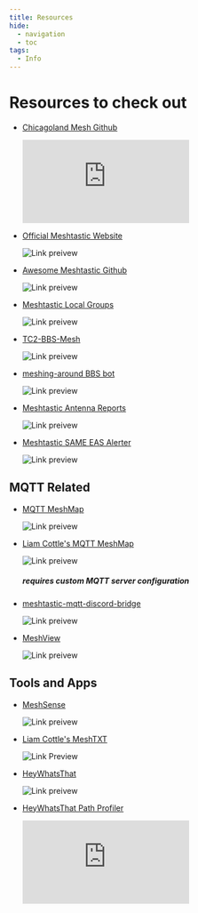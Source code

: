 ```yaml
---
title: Resources
hide: 
  - navigation
  - toc
tags:
  - Info
---
```


# Resources to check out

<div class="grid cards" markdown>

-   [Chicagoland Mesh Github](https://github.com/chicagolandmesh/chicagolandmesh.org)

    ![Link preivew](https://image.thum.io/get/width/700/http://github.com/chicagolandmesh/chicagolandmesh.org)

-   [Official Meshtastic Website](https://meshtastic.org/)

    ![Link preivew](https://image.thum.io/get/width/700/http://meshtastic.org/)

-   [Awesome Meshtastic Github](https://github.com/ShakataGaNai/awesome-meshtastic/)

    ![Link preivew](https://image.thum.io/get/width/700/http://github.com/ShakataGaNai/awesome-meshtastic/)

-   [Meshtastic Local Groups](https://meshtastic.org/docs/community/local-groups/)

    ![Link preivew](https://image.thum.io/get/width/700/http://meshtastic.org/docs/community/local-groups/)

-   [TC2-BBS-Mesh](https://github.com/TheCommsChannel/TC2-BBS-mesh)

    ![Link preivew](https://image.thum.io/get/width/700/http://github.com/TheCommsChannel/TC2-BBS-mesh)

-   [meshing-around BBS bot](https://github.com/SpudGunMan/meshing-around)

    ![Link preview](https://image.thum.io/get/width/700/http://github.com/SpudGunMan/meshing-around)

-   [Meshtastic Antenna Reports](https://github.com/RicInNewMexico/Meshtastic-Antenna-Reports)

    ![Link preivew](https://image.thum.io/get/width/700/http://github.com/RicInNewMexico/Meshtastic-Antenna-Reports)

-   [Meshtastic SAME EAS Alerter](https://github.com/RCGV1/Meshtastic-SAME-EAS-Alerter)

    ![Link preview](https://image.thum.io/get/width/700/http://github.com/RCGV1/Meshtastic-SAME-EAS-Alerter)

</div>


## MQTT Related

<div class="grid cards" markdown>

-   [MQTT MeshMap](https://meshmap.net/)

    ![Link preivew](https://image.thum.io/get/width/700/http://meshmap.net/)

-   [Liam Cottle's MQTT MeshMap](https://meshtastic.liamcottle.net/)

    ![Link preivew](https://image.thum.io/get/width/700/http://meshtastic.liamcottle.net/)

    ##### *requires custom MQTT server configuration*

-   [meshtastic-mqtt-discord-bridge](https://github.com/daviesgeek/meshtastic-mqtt-discord-bridge?tab=readme-ov-file)

    ![Link preivew](https://image.thum.io/get/width/700/http://github.com/daviesgeek/meshtastic-mqtt-discord-bridge?tab=readme-ov-file)

-   [MeshView](https://github.com/pablorevilla-meshtastic/meshview)

    ![Link preivew](https://image.thum.io/get/width/700/http://github.com/pablorevilla-meshtastic/meshview)

</div>


## Tools and Apps

<div class="grid cards" markdown>

-   [MeshSense](https://affirmatech.com/meshsense)

    ![Link preivew](https://image.thum.io/get/width/700/http://affirmatech.com/meshsense)

-   [Liam Cottle's MeshTXT](https://meshtxt.liamcottle.net/)

    ![Link Preview](https://image.thum.io/get/width/700/http://meshtxt.liamcottle.net/)

-   [HeyWhatsThat](https://www.heywhatsthat.com/)

    ![Link preivew](https://image.thum.io/get/width/700/http://www.heywhatsthat.com/)

-   [HeyWhatsThat Path Profiler](https://www.heywhatsthat.com/profiler.html)

    ![Link preivew](https://image.thum.io/get/width/700/http://www.heywhatsthat.com/profiler.html)

</div>
